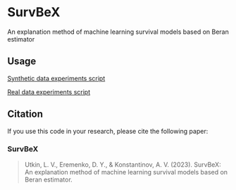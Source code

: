 # SurvBeX

An explanation method of machine learning survival models based on Beran estimator

## Usage

[Synthetic data experiments script](main_run_synth_data_explainers.py)

[Real data experiments script](main_run_real_data_explainers.py)


## Citation

If you use this code in your research, please cite the following paper:

### SurvBeX

> Utkin, L. V., Eremenko, D. Y., & Konstantinov, A. V. (2023).
> SurvBeX: An explanation method of machine learning survival models based on Beran estimator.

